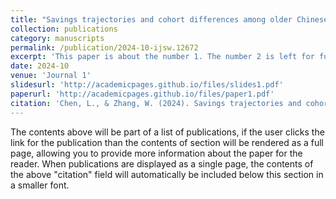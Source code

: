 ```yaml
---
title: "Savings trajectories and cohort differences among older Chinese couples"
collection: publications
category: manuscripts
permalink: /publication/2024-10-ijsw.12672
excerpt: 'This paper is about the number 1. The number 2 is left for future work.'
date: 2024-10
venue: 'Journal 1'
slidesurl: 'http://academicpages.github.io/files/slides1.pdf'
paperurl: 'http://academicpages.github.io/files/paper1.pdf'
citation: 'Chen, L., & Zhang, W. (2024). Savings trajectories and cohort differences among older Chinese couples. International Journal of Social Welfare, 33(4), 1094–1107. https://doi.org/10.1111/ijsw.12672'
---
```


The contents above will be part of a list of publications, if the user clicks the link for the publication than the contents of section will be rendered as a full page, allowing you to provide more information about the paper for the reader. When publications are displayed as a single page, the contents of the above "citation" field will automatically be included below this section in a smaller font.

